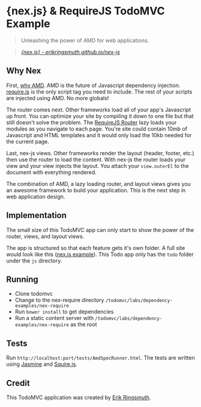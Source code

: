 # {nex.js} & RequireJS TodoMVC Example

> Unleashing the power of AMD for web applications.

> _[{nex.js} - erikringsmuth.github.io/nex-js](http://erikringsmuth.github.io/nex-js/)_

## Why Nex
First, [why AMD](http://requirejs.org/docs/whyamd.html). AMD is the future of Javascript dependency injection. [require.js](http://requirejs.org/) is the only script tag you need to include. The rest of your scripts are injected using AMD. No more globals!

The router comes next. Other frameworks load all of your app's Javascript up front. You can optimize your site by compiling it down to one file but that still doesn't solve the problem. The [RequireJS Router](https://github.com/erikringsmuth/requirejs-router) lazy loads your modules as you navigate to each page. You're site could contain 10mb of Javascript and HTML templates and it would only load the 10kb needed for the current page.

Last, nex-js views. Other frameworks render the layout (header, footer, etc.) then use the router to load the content. With nex-js the router loads your view and your view injects the layout. You attach your `view.outerEl` to the document with everything rendered.

The combination of AMD, a lazy loading router, and layout views gives you an awesome framework to build your application. This is the next step in web application design.

## Implementation
The small size of this TodoMVC app can only start to show the power of the router, views, and layout views.

The app is structured so that each feature gets it's own folder. A full site would look like this ([nex.js example](http://erikringsmuth.github.io/nex-js/#/examples)). This Todo app only has the `todo` folder under the `js` directory.

## Running

- Clone todomvc
- Change to the nex-require directory `/todomvc/labs/dependency-examples/nex-require`
- Run `bower install` to get dependencies
- Run a static content server with `/todomvc/labs/dependency-examples/nex-require` as the root

## Tests
Run `http://localhost:port/tests/AmdSpecRunner.html`. The tests are written using [Jasmine](http://jasmine.github.io/) and [Squire.js](https://github.com/iammerrick/Squire.js/).

## Credit
This TodoMVC application was created by [Erik Ringsmuth](http://github.com/erikringsmuth).
